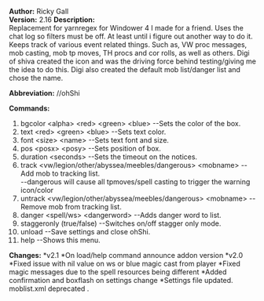 **Author:** Ricky Gall  
**Version:** 2.16 
**Description:**  
Replacement for yarnregex for Windower 4 I made for a friend. Uses the chat log so filters must be off. At least until i figure out another way to do it. Keeps track of various event related things. Such as, VW proc messages, mob casting, mob tp moves, TH procs and cor rolls, as well as others. Digi of shiva created the icon and was the driving force behind testing/giving me the idea to do this. Digi also created the default mob list/danger list and chose the name.

**Abbreviation:** //ohShi

**Commands:**
 1. bgcolor &lt;alpha&gt; &lt;red&gt; &lt;green&gt; &lt;blue&gt; --Sets the color of the box.
 2. text &lt;red&gt; &lt;green&gt; &lt;blue&gt; --Sets text color.
 3. font &lt;size&gt; &lt;name&gt; --Sets text font and size.
 4. pos &lt;posx&gt; &lt;posy&gt; --Sets position of box.
 5. duration &lt;seconds&gt; --Sets the timeout on the notices.
 6. track &lt;vw/legion/other/abyssea/meebles/dangerous&gt; &lt;mobname&gt; --Add mob to tracking list. <br/>--dangerous will cause all tpmoves/spell casting to trigger the warning icon/color
 7. untrack &lt;vw/legion/other/abyssea/meebles/dangerous&gt; &lt;mobname&gt; --Remove mob from tracking list.
 8. danger &lt;spell/ws&gt; &lt;dangerword&gt; --Adds danger word to list.
 9. staggeronly (true/false) --Switches on/off stagger only mode.
 10. unload --Save settings and close ohShi.
 11. help --Shows this menu.
 
**Changes:**
*v2.1
 *On load/help command announce addon version
*v2.0
 *Fixed issue with nil value on ws or blue magic cast from player
 *Fixed magic messages due to the spell resources being different
 *Added confirmation and boxflash on settings change
 *Settings file updated. moblist.xml deprecated
.
